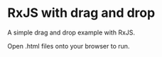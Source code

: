 # RxJS with drag and drop

A simple drag and drop example with RxJS.

Open .html files onto your browser to run.